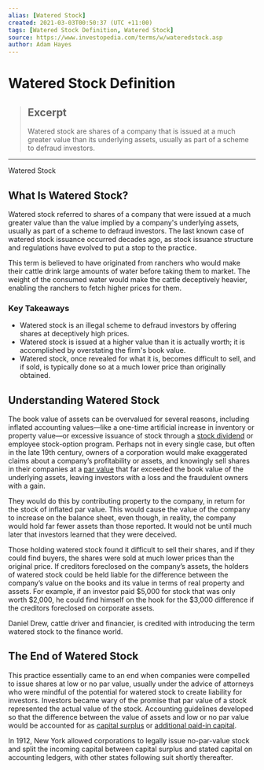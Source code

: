 ```yaml
---
alias: [Watered Stock]
created: 2021-03-03T00:50:37 (UTC +11:00)
tags: [Watered Stock Definition, Watered Stock]
source: https://www.investopedia.com/terms/w/wateredstock.asp
author: Adam Hayes
---
```


# Watered Stock Definition

> ## Excerpt
> Watered stock are shares of a company that is issued at a much greater value than its underlying assets, usually as part of a scheme to defraud investors.

---

Watered Stock
## What Is Watered Stock?

Watered stock referred to shares of a company that were issued at a much greater value than the value implied by a company's underlying assets, usually as part of a scheme to defraud investors. The last known case of watered stock issuance occurred decades ago, as stock issuance structure and regulations have evolved to put a stop to the practice.

This term is believed to have originated from ranchers who would make their cattle drink large amounts of water before taking them to market. The weight of the consumed water would make the cattle deceptively heavier, enabling the ranchers to fetch higher prices for them.

### Key Takeaways

-   Watered stock is an illegal scheme to defraud investors by offering shares at deceptively high prices.
-   Watered stock is issued at a higher value than it is actually worth; it is accomplished by overstating the firm's book value.
-   Watered stock, once revealed for what it is, becomes difficult to sell, and if sold, is typically done so at a much lower price than originally obtained.

## Understanding Watered Stock

The book value of assets can be overvalued for several reasons, including inflated accounting values—like a one-time artificial increase in inventory or property value—or excessive issuance of stock through a [stock dividend](https://www.investopedia.com/terms/s/stockdividend.asp) or employee stock-option program. Perhaps not in every single case, but often in the late 19th century, owners of a corporation would make exaggerated claims about a company’s profitability or assets, and knowingly sell shares in their companies at a [par value](https://www.investopedia.com/terms/p/parvalue.asp) that far exceeded the book value of the underlying assets, leaving investors with a loss and the fraudulent owners with a gain.

They would do this by contributing property to the company, in return for the stock of inflated par value. This would cause the value of the company to increase on the balance sheet, even though, in reality, the company would hold far fewer assets than those reported. It would not be until much later that investors learned that they were deceived.

Those holding watered stock found it difficult to sell their shares, and if they could find buyers, the shares were sold at much lower prices than the original price. If creditors foreclosed on the company’s assets, the holders of watered stock could be held liable for the difference between the company’s value on the books and its value in terms of real property and assets. For example, if an investor paid $5,000 for stock that was only worth $2,000, he could find himself on the hook for the $3,000 difference if the creditors foreclosed on corporate assets.

Daniel Drew, cattle driver and financier, is credited with introducing the term watered stock to the finance world.

## The End of Watered Stock

This practice essentially came to an end when companies were compelled to issue shares at low or no par value, usually under the advice of attorneys who were mindful of the potential for watered stock to create liability for investors. Investors became wary of the promise that par value of a stock represented the actual value of the stock. Accounting guidelines developed so that the difference between the value of assets and low or no par value would be accounted for as [capital surplus](https://www.investopedia.com/terms/c/capitalsurplus.asp) or [additional paid-in capital](https://www.investopedia.com/terms/a/additionalpaidincapital.asp).

In 1912, New York allowed corporations to legally issue no-par-value stock and split the incoming capital between capital surplus and stated capital on accounting ledgers, with other states following suit shortly thereafter.
